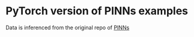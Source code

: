 # PyTorch version of PINNs examples
Data is inferenced from the original repo of [PINNs](https://github.com/maziarraissi/PINNs)